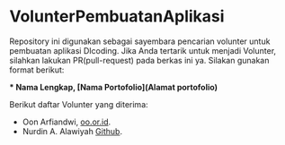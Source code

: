 # VolunterPembuatanAplikasi
Repository ini digunakan sebagai sayembara pencarian volunter untuk pembuatan aplikasi DIcoding. Jika Anda tertarik untuk menjadi Volunter, silahkan lakukan PR(pull-request) pada berkas ini ya. Silakan gunakan format berikut:

**\* Nama Lengkap, [Nama Portofolio](Alamat portofolio)**


Berikut daftar Volunter yang diterima:

* Oon Arfiandwi, [oo.or.id](https://oo.or.id).
* Nurdin A. Alawiyah [Github](https://github.com/nurdinahmadalawiyah).
